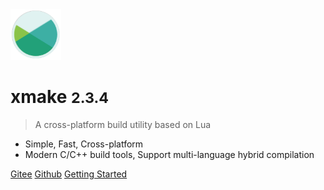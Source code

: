 <img src="/assets/img/logo.svg" width="16%" />

# xmake <small>2.3.4</small>

> A cross-platform build utility based on Lua

- Simple, Fast, Cross-platform 
- Modern C/C++ build tools, Support multi-language hybrid compilation

[Gitee](https://gitee.com/tboox/xmake/)
[Github](https://github.com/xmake-io/xmake/)
[Getting Started](/getting_started)

